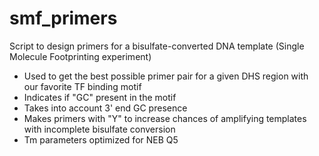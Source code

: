 # smf_primers
Script to design primers for a bisulfate-converted DNA template (Single Molecule Footprinting experiment)
- Used to get the best possible primer pair for a given DHS region with our favorite TF binding motif
- Indicates if "GC" present in the motif
- Takes into account 3' end GC presence
- Makes primers with "Y" to increase chances of amplifying templates with incomplete bisulfate conversion
- Tm parameters optimized for NEB Q5
